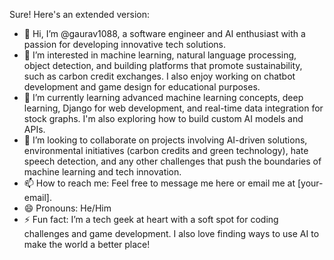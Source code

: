 Sure! Here's an extended version:

- 👋 Hi, I’m @gaurav1088, a software engineer and AI enthusiast with a passion for developing innovative tech solutions.
- 👀 I’m interested in machine learning, natural language processing, object detection, and building platforms that promote sustainability, such as carbon credit exchanges. I also enjoy working on chatbot development and game design for educational purposes.
- 🌱 I’m currently learning advanced machine learning concepts, deep learning, Django for web development, and real-time data integration for stock graphs. I'm also exploring how to build custom AI models and APIs.
- 💞️ I’m looking to collaborate on projects involving AI-driven solutions, environmental initiatives (carbon credits and green technology), hate speech detection, and any other challenges that push the boundaries of machine learning and tech innovation.
- 📫 How to reach me: Feel free to message me here or email me at [your-email].
- 😄 Pronouns: He/Him
- ⚡ Fun fact: I’m a tech geek at heart with a soft spot for coding challenges and game development. I also love finding ways to use AI to make the world a better place!

<!---
gaurav1088/gaurav1088 is a ✨ special ✨ repository because its `README.md` (this file) appears on your GitHub profile.
You can click the Preview link to take a look at your changes.
--->
